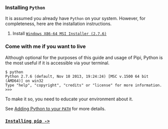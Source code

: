 ### Installing `Python`

It is assumed you already have `Python` on your system. However, for completeness, here are the installation instructions.

1. Install [`Windows X86-64 MSI Installer (2.7.6)`][python]

### Come with me if you want to live

Although optional for the purposes of this guide and usage of Pipi, Python is the most useful if it is accessible via your terminal.

```
$ python
Python 2.7.6 (default, Nov 10 2013, 19:24:24) [MSC v.1500 64 bit (AMD64)] on win32
Type "help", "copyright", "credits" or "license" for more information.
>>>
```

To make it so, you need to educate your environment about it.

See [Adding Python to your `PATH`][PATH] for more details.

### [`Installing pip ->`][pip]

[pip]: ../installing-pip
[PATH]: ../adding-to-path
[python]: https://www.python.org/ftp/python/2.7.6/python-2.7.6.amd64.msi